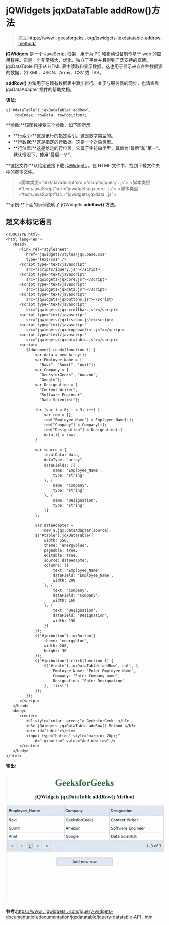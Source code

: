 # jQWidgets jqxDataTable addRow()方法

> 原文:[https://www . geesforgeks . org/jqwidgets-jqxdatatable-addrow-method/](https://www.geeksforgeeks.org/jqwidgets-jqxdatatable-addrow-method/)

**jQWidgets** 是一个 JavaScript 框架，用于为 PC 和移动设备制作基于 web 的应用程序。它是一个非常强大、优化、独立于平台并且得到广泛支持的框架。jqxDataTable 用于从 HTML 表中读取和显示数据。这也用于显示来自各种数据源的数据，如 XML、JSON、Array、CSV 或 TSV。

**addRow()** **方法**用于在现有数据表中添加新行。关于与服务器的同步，也请查看 jqxDataAdapter 插件的帮助文档。

**语法:**

```
$("#dataTable").jqxDataTable('addRow', 
    rowIndex, rowData, rowPosition);
```

**参数:**该函数接受三个参数，如下图所示:

*   **行索引:**这是该行的指定索引。这是数字类型的。
*   **行数据:**这是指定的行数据。这是一个对象类型。
*   **行位置:**这是给定的行位置。它属于字符串类型，其值为“最后”和“第一”。默认情况下，使用“最后一个”。

**链接文件:**从给定链接下载 [jQWidgets](https://www.jqwidgets.com/download/) 。在 HTML 文件中，找到下载文件夹中的脚本文件。

> <link rel="”stylesheet”" href="”jqwidgets/styles/jqx.base.css”" type="”text/css”">
> <脚本类型=“text/JavaScript”src =“scripts/jquery . js”></script>
> <脚本类型=“text/JavaScript”src =“jqwidgets/jqxcore . js”></script>
> <脚本类型=“text/JavaScript”src =“jqwidgets/jqxdata . js”>

**示例:**下面的示例说明了 jQWidgets **addRow()** 方法。

## 超文本标记语言

```
<!DOCTYPE html>
<html lang="en">
   <head>
      <link rel="stylesheet" 
         href="jqwidgets/styles/jqx.base.css"
         type="text/css" />
      <script type="text/javascript"
         src="scripts/jquery.js"></script>
      <script type="text/javascript"
         src="jqwidgets/jqxcore.js"></script>
      <script type="text/javascript" 
         src="jqwidgets/jqxdata.js"></script>
      <script type="text/javascript" 
         src="jqwidgets/jqxbuttons.js"></script>
      <script type="text/javascript" 
         src="jqwidgets/jqxscrollbar.js"></script>
      <script type="text/javascript"
         src="jqwidgets/jqxlistbox.js"></script>
      <script type="text/javascript" 
         src="jqwidgets/jqxdropdownlist.js"></script>
      <script type="text/javascript" 
         src="jqwidgets/jqxdatatable.js"></script>
      <script>
         $(document).ready(function () {
             var data = new Array();
             var Employee_Name = [
               "Ravi", "Sumit", "Amit"];
             var Company = [
               "GeeksforGeeks", "Amazon",
               "Google"];
             var Designation = [
               "Content Writer", 
               "Software Engineer",
               "Data Scientist"];

             for (var i = 0; i < 3; i++) {
                 var row = {};
                 row["Employee_Name"] = Employee_Name[i];
                 row["Company"] = Company[i];
                 row["Designation"] = Designation[i]
                 data[i] = row;
             }

             var source = {
                 localData: data,
                 dataType: "array",
                 dataFields: [{
                     name: 'Employee_Name',
                     type: 'string'
                 }, {
                     name: 'Company',
                     type: 'string'
                 }, {
                     name: 'Designation',
                     type: 'string'
                 }]
             };

             var dataAdapter = 
                 new $.jqx.dataAdapter(source);
             $("#table").jqxDataTable({
                 width: 550,
                 theme: 'energyblue',
                 pageable: true,
                 editable: true,
                 source: dataAdapter,
                 columns: [{
                     text: 'Employee_Name',
                     dataField: 'Employee_Name',
                     width: 200
                 }, {
                     text: 'Company',
                     dataField: 'Company',
                     width: 160
                 }, {
                     text: 'Designation',
                     dataField: 'Designation',
                     width: 190
                 }]
             });
             $("#jqxbutton").jqxButton({
                 theme: 'energyblue',
                 width: 200,
                 height: 30
             });
             $('#jqxbutton').click(function () {
                 $("#table").jqxDataTable('addRow', null, {
                     Employee_Name: "Enter Employee Name",
                     Company: "Enter Company name",
                     Designation: "Enter Designation"
                 }, 'first')
             });
         });
      </script>
   </head>
   <body>
      <center>
         <h1 style="color: green;"> GeeksforGeeks </h1>
         <h3> jQWidgets jqxDataTable addRow() Method </h3>
         <div id="table"></div>
         <input type="button" style="margin: 20px;"
            id="jqxbutton" value="Add new row" />
      </center>
   </body>
</html>
```

**输出:**

![](img/c9f82727621afaa24b6a55a2257677bc.png)

**参考:**[https://www . jqwidgets . com/jquery-widgets-documentation/documentation/jqxdatatable/jquery-datatable-API . htm](https://www.jqwidgets.com/jquery-widgets-documentation/documentation/jqxdatatable/jquery-datatable-api.htm)